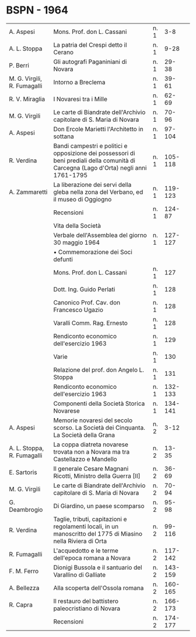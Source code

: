 # BSPN - 1964

<table>
    <tr>
        <td>A. Aspesi</td>
        <td>Mons. Prof. don L. Cassani</td>
        <td>n. 1</td>
        <td>3-8</td>
        <td></td>
    </tr>
    <tr>
        <td>A. L. Stoppa</td>
        <td>La patria del Crespi detto il Cerano</td>
        <td>n. 1</td>
        <td>9-28</td>
        <td></td>
    </tr>
    <tr>
        <td>P. Berri</td>
        <td>Gli autografi Paganiniani di Novara</td>
        <td>n. 1</td>
        <td>29-38</td>
        <td></td>
    </tr>
    <tr>
        <td>M. G. Virgili, R. Fumagalli</td>
        <td>Intorno a Breclema</td>
        <td>n. 1</td>
        <td>39-61</td>
        <td></td>
    </tr>
    <tr>
        <td>R. V. Miraglia</td>
        <td>I Novaresi tra i Mille</td>
        <td>n. 1</td>
        <td>62-69</td>
        <td></td>
    </tr>
    <tr>
        <td>M. G. Virgili</td>
        <td>Le carte di Biandrate dell'Archivio capitolare di S. Maria di Novara</td>
        <td>n. 1</td>
        <td>70-96</td>
        <td></td>
    </tr>
    <tr>
        <td>A. Aspesi</td>
        <td>Don Ercole Marietti l'Architetto in sottana</td>
        <td>n. 1</td>
        <td>97-104</td>
        <td></td>
    </tr>
    <tr>
        <td>R. Verdina</td>
        <td>Bandi campestri e politici e opposizione dei possessori di beni prediali della comunità di Carcegna
            (Lago d'Orta) negli anni 1761-1795
        </td>
        <td>n. 1</td>
        <td>105-118</td>
        <td></td>
    </tr>
    <tr>
        <td>A. Zammaretti</td>
        <td>La liberazione dei servi della gleba nella zona del Verbano, ed il museo di Oggiogno</td>
        <td>n. 1</td>
        <td>119-123</td>
        <td></td>
    </tr>
    <tr>
        <td></td>
        <td>Recensioni</td>
        <td>n. 1</td>
        <td>124-87</td>
        <td></td>
    </tr>
    <tr>
        <td></td>
        <td>Vita della Società</td>
        <td></td>
        <td></td>
        <td></td>
    </tr>
    <tr>
        <td></td>
        <td>Verbale dell'Assemblea del giorno 30 maggio 1964</td>
        <td>n. 1</td>
        <td>127-127</td>
        <td></td>
    </tr>
    <tr>
        <td></td>
        <td>• Commemorazione dei Soci defunti</td>
        <td></td>
        <td></td>
        <td></td>
    </tr>
    <tr>
        <td></td>
        <td>Mons. Prof. don L. Cassani</td>
        <td>n. 1</td>
        <td>127</td>
        <td></td>
    </tr>
    <tr>
        <td></td>
        <td>Dott. Ing. Guido Perlati</td>
        <td>n. 1</td>
        <td>128</td>
        <td></td>
    </tr>
    <tr>
        <td></td>
        <td>Canonico Prof. Cav. don Francesco Ugazio</td>
        <td>n. 1</td>
        <td>128</td>
        <td></td>
    </tr>
    <tr>
        <td></td>
        <td>Varalli Comm. Rag. Ernesto</td>
        <td>n. 1</td>
        <td>128</td>
        <td></td>
    </tr>
    <tr>
        <td></td>
        <td>Rendiconto economico dell'esercizio 1963</td>
        <td>n. 1</td>
        <td>129</td>
        <td></td>
    </tr>
    <tr>
        <td></td>
        <td>Varie</td>
        <td>n. 1</td>
        <td>130</td>
        <td></td>
    </tr>
    <tr>
        <td></td>
        <td>Relazione del prof. don Angelo L. Stoppa</td>
        <td>n. 1</td>
        <td>131</td>
        <td></td>
    </tr>
    <tr>
        <td></td>
        <td>Rendiconto economico dell'esercizio 1963</td>
        <td>n. 1</td>
        <td>132-133</td>
        <td></td>
    </tr>
    <tr>
        <td></td>
        <td>Componenti della Società Storica Novarese</td>
        <td>n. 1</td>
        <td>134-141</td>
        <td></td>
    </tr>
    <tr>
        <td>A. Aspesi</td>
        <td>Memorie novaresi del secolo scorso. La Società dei Cinquanta. La Società della Grana</td>
        <td>n. 2</td>
        <td>3-12</td>
        <td></td>
    </tr>
    <tr>
        <td>A. L. Stoppa, R. Fumagalli</td>
        <td>La coppa diatreta novarese trovata non a Novara ma tra Castellazzo e Mandello</td>
        <td>n. 2</td>
        <td>13-35</td>
        <td></td>
    </tr>
    <tr>
        <td>E. Sartoris</td>
        <td>Il generale Cesare Magnani Ricotti, Ministro della Guerra [II]</td>
        <td>n. 2</td>
        <td>36-69</td>
        <td></td>
    </tr>
    <tr>
        <td>M. G. Virgili</td>
        <td>Le carte di Biandrate dell'Archivio capitolare di S. Maria di Novara</td>
        <td>n. 2</td>
        <td>70-94</td>
        <td></td>
    </tr>
    <tr>
        <td>G. Deambrogio</td>
        <td>Di Giardino, un paese scomparso</td>
        <td>n. 2</td>
        <td>95-98</td>
        <td></td>
    </tr>
    <tr>
        <td>R. Verdina</td>
        <td>Taglie, tributi, capitazioni e regolamenti locali, in un manoscritto del 1775 di Miasino nella Riviera di
            Orta
        </td>
        <td>n. 2</td>
        <td>99-116</td>
        <td></td>
    </tr>
    <tr>
        <td>R. Fumagalli</td>
        <td>L'acquedotto e le terme dell'epoca romana a Novara</td>
        <td>n. 2</td>
        <td>117-142</td>
        <td></td>
    </tr>
    <tr>
        <td>F. M. Ferro</td>
        <td>Dionigi Bussola e il santuario del Varallino di Galliate</td>
        <td>n. 2</td>
        <td>143-159</td>
        <td></td>
    </tr>
    <tr>
        <td>A. Bellezza</td>
        <td>Alla scoperta dell'Ossola romana</td>
        <td>n. 2</td>
        <td>160-165</td>
        <td></td>
    </tr>
    <tr>
        <td>R. Capra</td>
        <td>Il restauro del battistero paleocristiano di Novara</td>
        <td>n. 2</td>
        <td>166-173</td>
        <td></td>
    </tr>
    <tr>
        <td></td>
        <td>Recensioni</td>
        <td>n. 2</td>
        <td>174-177</td>
        <td></td>
    </tr>
</table>